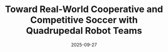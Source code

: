 ---
title: "Toward Real-World Cooperative and Competitive Soccer with Quadrupedal Robot Teams"
category: lead
authors: "<strong>Zhi Su*</strong>, Yuman Gao*, Emily Lukas, Yunfei Li, Jiaze Cai, Faris Tulbah, Fei Gao, Chao Yu, Zhongyu Li, Yi Wu, Koushil Sreenath"
date: 2025-09-27
venue: 'CoRL'
paperurl: 'https://arxiv.org/abs/2505.13834'
bibtex: |
  @article{su2025toward,
    title={Toward Real-World Cooperative and Competitive Soccer with Quadrupedal Robot Teams},
    author={Su, Zhi and Gao, Yuman and Lukas, Emily and Li, Yunfei and Cai, Jiaze and Tulbah, Faris and Gao, Fei and Yu, Chao and Li, Zhongyu and Wu, Yi and others},
    journal={arXiv preprint arXiv:2505.13834},
    year={2025}
  }
codeurl: # 'https://github.com/HybridRobotics/SymmLoco'
websiteurl: # 'https://suz-tsinghua.github.io/SymmLoco-page/'
gifurl: '/files/gifs/2025-toward.gif'
videourl: 'https://www.youtube.com/watch?v=7gq7N16jKgI'
---